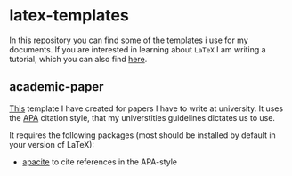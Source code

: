 # latex-templates

In this repository you can find some of the templates i use for my documents.
If you are interested in learning about ```LaTeX``` I am writing a tutorial, 
which you can also find [here](latex.md).

## academic-paper

[This](academic-paper/) template I have created for papers I have to write at
university. It uses the [APA](https://www.apa.org/) citation style, that my
universtities guidelines dictates us to use.

It requires the following packages (most should be installed by default in your
version of LaTeX):

- [apacite](https://ctan.org/pkg/apacite) to cite references in the APA-style

